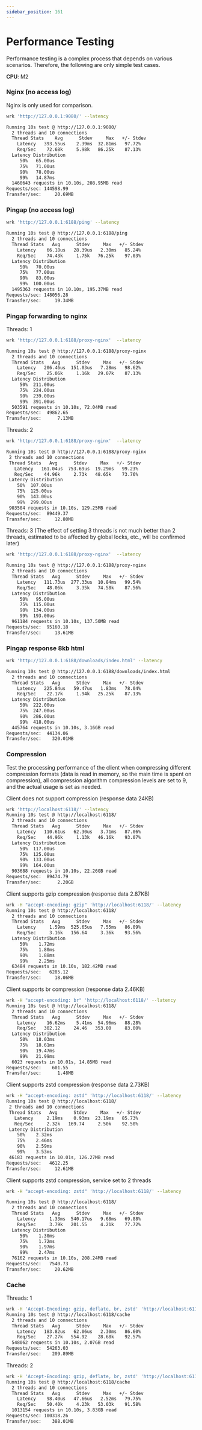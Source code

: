 ```yaml
---
sidebar_position: 161
---
```


# Performance Testing

Performance testing is a complex process that depends on various scenarios. Therefore, the following are only simple test cases.

**CPU**: M2

### Nginx (no access log)

Nginx is only used for comparison.

```bash
wrk 'http://127.0.0.1:9080/' --latency

Running 10s test @ http://127.0.0.1:9080/
  2 threads and 10 connections
  Thread Stats    Avg      Stdev     Max   +/- Stdev
    Latency   393.55us    2.39ms  32.81ms   97.72%
    Req/Sec    72.68k     5.98k   86.25k    87.13%
  Latency Distribution
     50%   65.00us
     75%   71.00us
     90%   78.00us
     99%   14.87ms
  1460643 requests in 10.10s, 208.95MB read
Requests/sec: 144598.99
Transfer/sec:     20.69MB
```


### Pingap (no access log)

```bash
wrk 'http://127.0.0.1:6188/ping' --latency

Running 10s test @ http://127.0.0.1:6188/ping
  2 threads and 10 connections
  Thread Stats   Avg      Stdev     Max   +/- Stdev
    Latency    66.18us   28.39us   2.30ms   85.24%
    Req/Sec    74.43k     1.75k   76.25k    97.03%
  Latency Distribution
     50%   70.00us
     75%   77.00us
     90%   83.00us
     99%  100.00us
  1495363 requests in 10.10s, 195.37MB read
Requests/sec: 148056.28
Transfer/sec:     19.34MB
```

### Pingap forwarding to nginx

Threads: 1

```bash
wrk 'http://127.0.0.1:6188/proxy-nginx'  --latency

Running 10s test @ http://127.0.0.1:6188/proxy-nginx
  2 threads and 10 connections
  Thread Stats   Avg      Stdev     Max   +/- Stdev
    Latency   206.46us  151.03us   7.28ms   98.62%
    Req/Sec    25.06k     1.16k   29.07k    87.13%
  Latency Distribution
     50%  211.00us
     75%  224.00us
     90%  239.00us
     99%  391.00us
  503591 requests in 10.10s, 72.04MB read
Requests/sec:  49862.65
Transfer/sec:      7.13MB
```

Threads: 2

```bash
wrk 'http://127.0.0.1:6188/proxy-nginx'  --latency

Running 10s test @ http://127.0.0.1:6188/proxy-nginx
 2 threads and 10 connections
 Thread Stats   Avg      Stdev     Max   +/- Stdev
   Latency   161.04us  753.69us  19.29ms   99.23%
   Req/Sec    44.96k     2.73k   48.65k    73.76%
 Latency Distribution
    50%  107.00us
    75%  125.00us
    90%  143.00us
    99%  299.00us
 903504 requests in 10.10s, 129.25MB read
Requests/sec:  89449.37
Transfer/sec:     12.80MB
```

Threads: 3 (The effect of setting 3 threads is not much better than 2 threads, estimated to be affected by global locks, etc., will be confirmed later)

```bash
wrk 'http://127.0.0.1:6188/proxy-nginx'  --latency

Running 10s test @ http://127.0.0.1:6188/proxy-nginx
  2 threads and 10 connections
  Thread Stats   Avg      Stdev     Max   +/- Stdev
    Latency   111.73us  277.33us  10.84ms   99.54%
    Req/Sec    48.06k     3.35k   74.58k    87.56%
  Latency Distribution
     50%   95.00us
     75%  115.00us
     90%  134.00us
     99%  193.00us
  961184 requests in 10.10s, 137.50MB read
Requests/sec:  95160.18
Transfer/sec:     13.61MB
```

### Pingap response 8kb html

```bash
wrk 'http://127.0.0.1:6188/downloads/index.html' --latency

Running 10s test @ http://127.0.0.1:6188/downloads/index.html
  2 threads and 10 connections
  Thread Stats   Avg      Stdev     Max   +/- Stdev
    Latency   225.84us   59.47us   1.83ms   78.04%
    Req/Sec    22.17k     1.94k   25.25k    87.13%
  Latency Distribution
     50%  222.00us
     75%  247.00us
     90%  286.00us
     99%  418.00us
  445764 requests in 10.10s, 3.16GB read
Requests/sec:  44134.06
Transfer/sec:    320.01MB
```

### Compression

Test the processing performance of the client when compressing different compression formats (data is read in memory, so the main time is spent on compression), all compression algorithm compression levels are set to 9, and the actual usage is set as needed.

Client does not support compression (response data 24KB)

```bash
wrk 'http://localhost:6118/' --latency
Running 10s test @ http://localhost:6118/
  2 threads and 10 connections
  Thread Stats   Avg      Stdev     Max   +/- Stdev
    Latency   110.61us   62.30us   3.71ms   87.06%
    Req/Sec    44.96k     1.13k   46.16k    93.07%
  Latency Distribution
     50%  117.00us
     75%  125.00us
     90%  133.00us
     99%  164.00us
  903688 requests in 10.10s, 22.26GB read
Requests/sec:  89474.79
Transfer/sec:      2.20GB
```

Client supports gzip compression (response data 2.87KB)

```bash
wrk -H "accept-encoding: gzip" 'http://localhost:6118/' --latency
Running 10s test @ http://localhost:6118/
  2 threads and 10 connections
  Thread Stats   Avg      Stdev     Max   +/- Stdev
    Latency     1.59ms  525.65us   7.55ms   86.09%
    Req/Sec     3.16k   156.64     3.36k    93.56%
  Latency Distribution
     50%    1.72ms
     75%    1.80ms
     90%    1.88ms
     99%    2.25ms
  63484 requests in 10.10s, 182.42MB read
Requests/sec:   6285.12
Transfer/sec:     18.06MB
```

Client supports br compression (response data 2.46KB)

```bash
wrk -H "accept-encoding: br" 'http://localhost:6118/' --latency
Running 10s test @ http://localhost:6118/
  2 threads and 10 connections
  Thread Stats   Avg      Stdev     Max   +/- Stdev
    Latency    16.62ms    5.41ms  54.96ms   88.28%
    Req/Sec   302.12     24.46   353.00     83.00%
  Latency Distribution
     50%   18.03ms
     75%   18.61ms
     90%   19.47ms
     99%   21.99ms
  6023 requests in 10.01s, 14.85MB read
Requests/sec:    601.55
Transfer/sec:      1.48MB
```

Client supports zstd compression (response data 2.73KB)

```bash
wrk -H "accept-encoding: zstd" 'http://localhost:6118/' --latency
Running 10s test @ http://localhost:6118/
 2 threads and 10 connections
 Thread Stats   Avg      Stdev     Max   +/- Stdev
   Latency     2.19ms    0.93ms  23.19ms   85.73%
   Req/Sec     2.32k   169.74     2.50k    92.50%
 Latency Distribution
    50%    2.32ms
    75%    2.46ms
    90%    2.59ms
    99%    3.53ms
 46183 requests in 10.01s, 126.27MB read
Requests/sec:   4612.25
Transfer/sec:     12.61MB
```

Client supports zstd compression, service set to 2 threads

```bash
wrk -H "accept-encoding: zstd" 'http://localhost:6118/' --latency

Running 10s test @ http://localhost:6118/
  2 threads and 10 connections
  Thread Stats   Avg      Stdev     Max   +/- Stdev
    Latency     1.33ms  540.17us   9.68ms   69.88%
    Req/Sec     3.79k   201.55     4.21k    77.72%
  Latency Distribution
     50%    1.30ms
     75%    1.72ms
     90%    1.97ms
     99%    2.47ms
  76162 requests in 10.10s, 208.24MB read
Requests/sec:   7540.73
Transfer/sec:     20.62MB
```


### Cache

Threads: 1

```bash
wrk -H 'Accept-Encoding: gzip, deflate, br, zstd' 'http://localhost:6118/cache'
Running 10s test @ http://localhost:6118/cache
  2 threads and 10 connections
  Thread Stats   Avg      Stdev     Max   +/- Stdev
    Latency   183.82us   62.06us   2.30ms   86.60%
    Req/Sec    27.27k   554.92    28.68k    92.57%
  548062 requests in 10.10s, 2.07GB read
Requests/sec:  54263.03
Transfer/sec:    209.89MB
```

Threads: 2

```bash
wrk -H 'Accept-Encoding: gzip, deflate, br, zstd' 'http://localhost:6118/cache'
Running 10s test @ http://localhost:6118/cache
  2 threads and 10 connections
  Thread Stats   Avg      Stdev     Max   +/- Stdev
    Latency    98.40us   47.66us   2.52ms   79.75%
    Req/Sec    50.40k     4.23k   53.03k    91.58%
  1013154 requests in 10.10s, 3.83GB read
Requests/sec: 100318.26
Transfer/sec:    388.01MB
```
